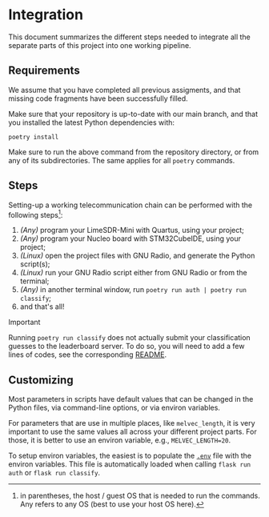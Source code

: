 # Integration

This document summarizes the different steps needed to integrate all the
separate parts of this project into one working pipeline.

## Requirements

We assume that you have completed all previous assigments,
and that missing code fragments have been successfully filled.

Make sure that your repository is up-to-date with our main branch, and
that you installed the latest Python dependencies with:

<!-- tell users to run commands from within the root directory or subdirectories -->

```
poetry install
```

Make sure to run the above command from the repository directory, or from
any of its subdirectories. The same applies for all `poetry` commands.

## Steps

Setting-up a working telecommunication chain can be performed with
the following steps[^1]:

1. _(Any)_ program your LimeSDR-Mini with Quartus,
   using your project;
2. _(Any)_ program your Nucleo board with STM32CubeIDE,
   using your project;
3. _(Linux)_ open the project files with GNU Radio,
   and generate the Python script(s);
4. _(Linux)_ run your GNU Radio script either from GNU Radio or from the terminal;
5. _(Any)_ in another terminal window, run `poetry run auth | poetry run classify`;
6. and that's all!

> [!IMPORTANT]
> Running `poetry run classify` does not actually submit your classification
> guesses to the leaderboard server. To do so, you will need to add a few
> lines of codes, see the corresponding [README](leaderboard/README.md).

[^1]:
    in parentheses, the host / guest OS that is needed to run the commands.
    Any refers to any OS (best to use your host OS here).

## Customizing

Most parameters in scripts have default values that can be changed in the Python
files, via command-line options, or via environ variables.

For parameters that are use in multiple places, like `melvec_length`,
it is very important to use the same values all across your different
project parts. For those, it is better to use an environ variable,
e.g., `MELVEC_LENGTH=20`.

To setup environ variables, the easiest is to populate the [`.env`](.env) file with
the environ variables. This file is automatically loaded when calling
`flask run auth` or `flask run classify`.
